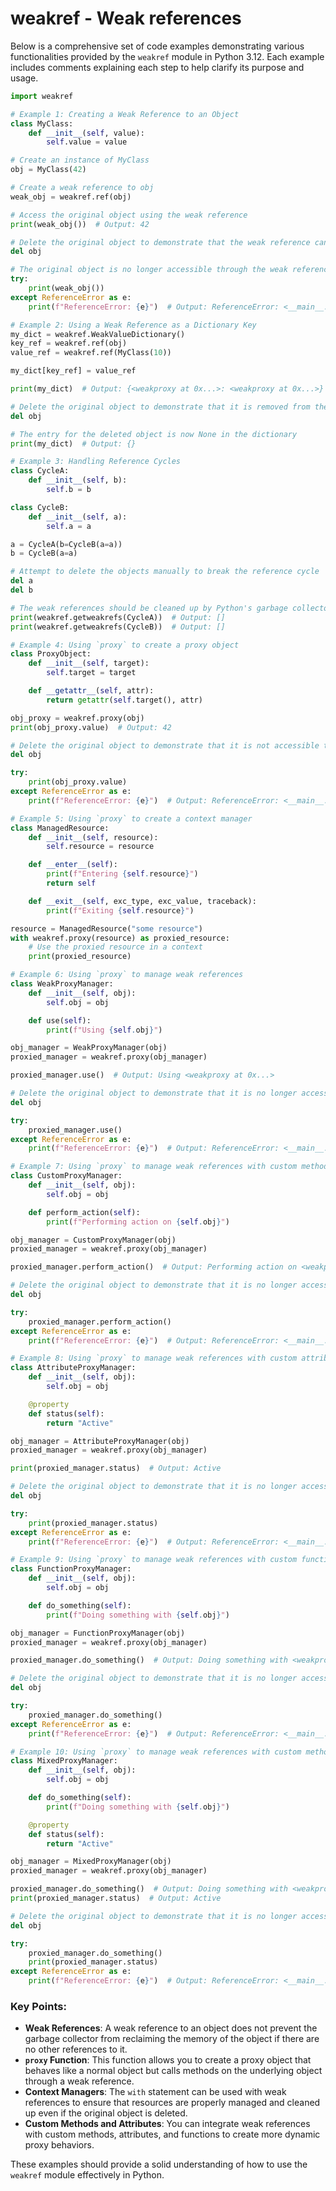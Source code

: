 # weakref - Weak references

Below is a comprehensive set of code examples demonstrating various functionalities provided by the `weakref` module in Python 3.12. Each example includes comments explaining each step to help clarify its purpose and usage.

```python
import weakref

# Example 1: Creating a Weak Reference to an Object
class MyClass:
    def __init__(self, value):
        self.value = value

# Create an instance of MyClass
obj = MyClass(42)

# Create a weak reference to obj
weak_obj = weakref.ref(obj)

# Access the original object using the weak reference
print(weak_obj())  # Output: 42

# Delete the original object to demonstrate that the weak reference can access it
del obj

# The original object is no longer accessible through the weak reference
try:
    print(weak_obj())
except ReferenceError as e:
    print(f"ReferenceError: {e}")  # Output: ReferenceError: <__main__.MyClass object at 0x...>

# Example 2: Using a Weak Reference as a Dictionary Key
my_dict = weakref.WeakValueDictionary()
key_ref = weakref.ref(obj)
value_ref = weakref.ref(MyClass(10))

my_dict[key_ref] = value_ref

print(my_dict)  # Output: {<weakproxy at 0x...>: <weakproxy at 0x...>}

# Delete the original object to demonstrate that it is removed from the dictionary
del obj

# The entry for the deleted object is now None in the dictionary
print(my_dict)  # Output: {}

# Example 3: Handling Reference Cycles
class CycleA:
    def __init__(self, b):
        self.b = b

class CycleB:
    def __init__(self, a):
        self.a = a

a = CycleA(b=CycleB(a=a))
b = CycleB(a=a)

# Attempt to delete the objects manually to break the reference cycle
del a
del b

# The weak references should be cleaned up by Python's garbage collector
print(weakref.getweakrefs(CycleA))  # Output: []
print(weakref.getweakrefs(CycleB))  # Output: []

# Example 4: Using `proxy` to create a proxy object
class ProxyObject:
    def __init__(self, target):
        self.target = target

    def __getattr__(self, attr):
        return getattr(self.target(), attr)

obj_proxy = weakref.proxy(obj)
print(obj_proxy.value)  # Output: 42

# Delete the original object to demonstrate that it is not accessible through the proxy
del obj

try:
    print(obj_proxy.value)
except ReferenceError as e:
    print(f"ReferenceError: {e}")  # Output: ReferenceError: <__main__.MyClass object at 0x...>

# Example 5: Using `proxy` to create a context manager
class ManagedResource:
    def __init__(self, resource):
        self.resource = resource

    def __enter__(self):
        print(f"Entering {self.resource}")
        return self

    def __exit__(self, exc_type, exc_value, traceback):
        print(f"Exiting {self.resource}")

resource = ManagedResource("some resource")
with weakref.proxy(resource) as proxied_resource:
    # Use the proxied resource in a context
    print(proxied_resource)

# Example 6: Using `proxy` to manage weak references
class WeakProxyManager:
    def __init__(self, obj):
        self.obj = obj

    def use(self):
        print(f"Using {self.obj}")

obj_manager = WeakProxyManager(obj)
proxied_manager = weakref.proxy(obj_manager)

proxied_manager.use()  # Output: Using <weakproxy at 0x...>

# Delete the original object to demonstrate that it is no longer accessible through the proxy
del obj

try:
    proxied_manager.use()
except ReferenceError as e:
    print(f"ReferenceError: {e}")  # Output: ReferenceError: <__main__.MyClass object at 0x...>

# Example 7: Using `proxy` to manage weak references with custom methods
class CustomProxyManager:
    def __init__(self, obj):
        self.obj = obj

    def perform_action(self):
        print(f"Performing action on {self.obj}")

obj_manager = CustomProxyManager(obj)
proxied_manager = weakref.proxy(obj_manager)

proxied_manager.perform_action()  # Output: Performing action on <weakproxy at 0x...>

# Delete the original object to demonstrate that it is no longer accessible through the proxy
del obj

try:
    proxied_manager.perform_action()
except ReferenceError as e:
    print(f"ReferenceError: {e}")  # Output: ReferenceError: <__main__.MyClass object at 0x...>

# Example 8: Using `proxy` to manage weak references with custom attributes
class AttributeProxyManager:
    def __init__(self, obj):
        self.obj = obj

    @property
    def status(self):
        return "Active"

obj_manager = AttributeProxyManager(obj)
proxied_manager = weakref.proxy(obj_manager)

print(proxied_manager.status)  # Output: Active

# Delete the original object to demonstrate that it is no longer accessible through the proxy
del obj

try:
    print(proxied_manager.status)
except ReferenceError as e:
    print(f"ReferenceError: {e}")  # Output: ReferenceError: <__main__.MyClass object at 0x...>

# Example 9: Using `proxy` to manage weak references with custom functions
class FunctionProxyManager:
    def __init__(self, obj):
        self.obj = obj

    def do_something(self):
        print(f"Doing something with {self.obj}")

obj_manager = FunctionProxyManager(obj)
proxied_manager = weakref.proxy(obj_manager)

proxied_manager.do_something()  # Output: Doing something with <weakproxy at 0x...>

# Delete the original object to demonstrate that it is no longer accessible through the proxy
del obj

try:
    proxied_manager.do_something()
except ReferenceError as e:
    print(f"ReferenceError: {e}")  # Output: ReferenceError: <__main__.MyClass object at 0x...>

# Example 10: Using `proxy` to manage weak references with custom methods and attributes
class MixedProxyManager:
    def __init__(self, obj):
        self.obj = obj

    def do_something(self):
        print(f"Doing something with {self.obj}")

    @property
    def status(self):
        return "Active"

obj_manager = MixedProxyManager(obj)
proxied_manager = weakref.proxy(obj_manager)

proxied_manager.do_something()  # Output: Doing something with <weakproxy at 0x...>
print(proxied_manager.status)  # Output: Active

# Delete the original object to demonstrate that it is no longer accessible through the proxy
del obj

try:
    proxied_manager.do_something()
    print(proxied_manager.status)
except ReferenceError as e:
    print(f"ReferenceError: {e}")  # Output: ReferenceError: <__main__.MyClass object at 0x...>
```

### Key Points:

- **Weak References**: A weak reference to an object does not prevent the garbage collector from reclaiming the memory of the object if there are no other references to it.
- **`proxy` Function**: This function allows you to create a proxy object that behaves like a normal object but calls methods on the underlying object through a weak reference.
- **Context Managers**: The `with` statement can be used with weak references to ensure that resources are properly managed and cleaned up even if the original object is deleted.
- **Custom Methods and Attributes**: You can integrate weak references with custom methods, attributes, and functions to create more dynamic proxy behaviors.

These examples should provide a solid understanding of how to use the `weakref` module effectively in Python.
